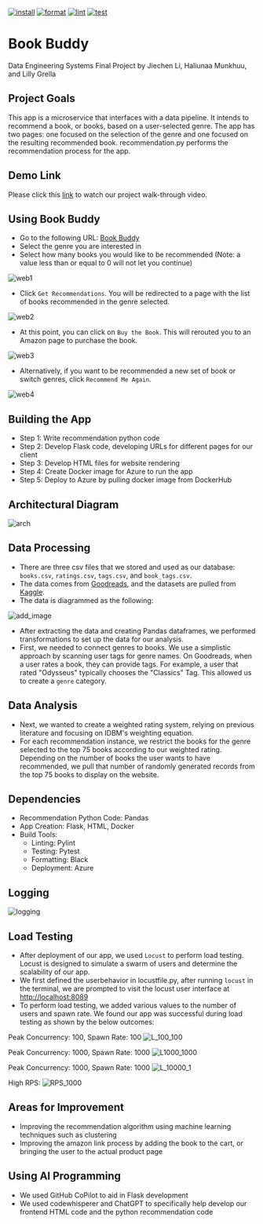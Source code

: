 [![install](https://github.com/nogibjj/Final_LG_JL_KM/actions/workflows/install.yml/badge.svg)](https://github.com/nogibjj/Final_LG_JL_KM/actions/workflows/install.yml) [![format](https://github.com/nogibjj/Final_LG_JL_KM/actions/workflows/format.yml/badge.svg)](https://github.com/nogibjj/Final_LG_JL_KM/actions/workflows/format.yml) [![lint](https://github.com/nogibjj/Final_LG_JL_KM/actions/workflows/lint.yml/badge.svg)](https://github.com/nogibjj/Final_LG_JL_KM/actions/workflows/lint.yml)  [![test](https://github.com/nogibjj/Final_LG_JL_KM/actions/workflows/test.yml/badge.svg)](https://github.com/nogibjj/Final_LG_JL_KM/actions/workflows/test.yml)

# Book Buddy

Data Engineering Systems Final Project by Jiechen Li, Haliunaa Munkhuu, and Lilly Grella

## Project Goals

This app is a microservice that interfaces with a data pipeline. It intends to recommend a book, or books, based on a user-selected genre.
The app has two pages: one focused on the selection of the genre and one focused on the resulting recommended book.
recommendation.py performs the recommendation process for the app.

## Demo Link

Please click this [link](https://youtu.be/SxbY_kcvkrA) to watch our project walk-through video.

## Using Book Buddy

* Go to the following URL: [Book Buddy](https://bookbuddy3.azurewebsites.net/)
* Select the genre you are interested in
* Select how many books you would like to be recommended (Note: a value less than or equal to 0 will not let you continue)

![web1](imgs/web1.png)

* Click `Get Recommendations`. You will be redirected to a page with the list of books recommended in the genre selected.

![web2](imgs/web2.png)

* At this point, you can click on `Buy the Book`. This will rerouted you to an Amazon page to purchase the book.

![web3](imgs/web3.png)

* Alternatively, if you want to be recommended a new set of book or switch genres, click `Recommend Me Again`.

![web4](imgs/web4.png)

## Building the App

* Step 1: Write recommendation python code
* Step 2: Develop Flask code, developing URLs for different pages for our client
* Step 3: Develop HTML files for website rendering
* Step 4: Create Docker image for Azure to run the app
* Step 5: Deploy to Azure by pulling docker image from DockerHub

## Architectural Diagram

![arch](imgs/archDiagram.drawio.png)

## Data Processing

* There are three csv files that we stored and used as our database: ``books.csv``, ``ratings.csv``, ``tags.csv``, and ``book_tags.csv``.
* The data comes from [Goodreads](https://www.goodreads.com/), and the datasets are pulled from [Kaggle](https://www.kaggle.com/).
* The data is diagrammed as the following:

![add_image](imgs/add_image.png)

* After extracting the data and creating Pandas dataframes, we performed transformations to set up the data for our analysis.
* First, we needed to connect genres to books. We use a simplistic approach by scanning user tags for genre names. On Goodreads, when a user rates a book, they can provide tags. For example, a user that rated "Odysseus" typically chooses the "Classics" Tag. This allowed us to create a `genre` category.

## Data Analysis

* Next, we wanted to create a weighted rating system, relying on previous literature and focusing on IDBM's weighting equation.
* For each recommendation instance, we restrict the books for the genre selected to the top 75 books according to our weighted rating. Depending on the number of books the user wants to have recommended, we pull that number of randomly generated records from the top 75 books to display on the website.

## Dependencies

* Recommendation Python Code: Pandas
* App Creation: Flask, HTML, Docker
* Build Tools:
  * Linting: Pylint
  * Testing: Pytest
  * Formatting: Black
  * Deployment: Azure

## Logging

![logging](imgs/logging.png)

## Load Testing

* After deployment of our app, we used `Locust` to perform load testing. Locust is designed to simulate a swarm of users and determine the scalability of our app.
* We first defined the userbehavior in locustfile.py, after running `locust` in the terminal, we are prompted to visit the locust user interface at <http://localhost:8089>
* To perform load testing, we added various values to the number of users and spawn rate. We found our app was successful during load testing as shown by the below outcomes:

Peak Concurrency: 100, Spawn Rate: 100
![L_100_100](imgs/L_100_100.png)

Peak Concurrency: 1000, Spawn Rate: 1000
![L1000_1000](imgs/L1000_1000.png)

Peak Concurrency: 1000, Spawn Rate: 1000
![L_10000_1](imgs/L_10000_1.png)

High RPS:
![RPS_1000](imgs/RPS_1000+.png)

## Areas for Improvement

* Improving the recommendation algorithm using machine learning techniques such as clustering
* Improving the amazon link process by adding the book to the cart, or bringing the user to the actual product page

## Using AI Programming

* We used GitHub CoPilot to aid in Flask development
* We used codewhisperer and ChatGPT to specifically help develop our frontend HTML code and the python recommendation code
